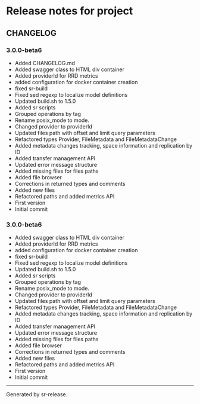 # Release notes for project 


CHANGELOG
---------

### 3.0.0-beta6


* Added CHANGELOG.md
* Added swagger class to HTML div container
* Added providerId for RRD metrics
* added configuration for docker container creation
* fixed sr-build
* Fixed sed regexp to localize model definitions
* Updated build.sh to 1.5.0
* Added sr scripts
* Grouped operations by tag
* Rename posix_mode to mode.
* Changed provider to providerId
* Updated files path with offset and limit query parameters
* Refactored types Provider, FileMetadata and FileMetadataChange
* Added metadata changes tracking, space information and replication by ID
* Added transfer management API
* Updated error message structure
* Added missing files for files paths
* Added file browser
* Corrections in returned types and comments
* Added new files
* Refactored paths and added metrics API
* First version
* Initial commit
### 3.0.0-beta6


* Added swagger class to HTML div container
* Added providerId for RRD metrics
* added configuration for docker container creation
* fixed sr-build
* Fixed sed regexp to localize model definitions
* Updated build.sh to 1.5.0
* Added sr scripts
* Grouped operations by tag
* Rename posix_mode to mode.
* Changed provider to providerId
* Updated files path with offset and limit query parameters
* Refactored types Provider, FileMetadata and FileMetadataChange
* Added metadata changes tracking, space information and replication by ID
* Added transfer management API
* Updated error message structure
* Added missing files for files paths
* Added file browser
* Corrections in returned types and comments
* Added new files
* Refactored paths and added metrics API
* First version
* Initial commit


________

Generated by sr-release. 

